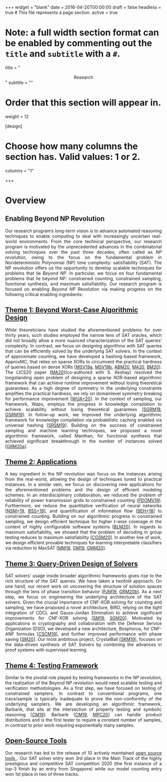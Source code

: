 +++
widget = "blank"
date = 2016-04-20T00:00:00
draft = false
headless = true  # This file represents a page section.
active = true


# Note: a full width section format can be enabled by commenting out the `title` and `subtitle` with a `#`.
title = "<center>Research</center>"
subtitle = ""

# Order that this section will appear in.
weight = 12

[design]
  # Choose how many columns the section has. Valid values: 1 or 2.
  columns = "1"

+++

# __Overview__
## Enabling Beyond NP Revolution


<p style=text-align:justify>
Our research program’s long-term vision is to advance automated reasoning techniques to enable computing to deal with increasingly uncertain real-world environments. From the core technical perspective, our research program is motivated by the unprecedented advances in the combinatorial solving techniques over the past three decades, often called as <i>NP revolution</i>, owing to the focus on the fundamental problem in Nondeterministic Polynomial (NP) time complexity: satisfiability (SAT). The NP revolution offers us the opportunity to develop scalable techniques for problems that lie <i>Beyond NP</i>. In particular, we focus on four fundamental problems that lie beyond NP: constrained counting, constrained sampling, functional synthesis, and maximum satisfiability. Our research program is focused on enabling <i>Beyond NP</i> Revolution via making progress on the following critical enabling ingredients:
</p>


## <u> Theme 1: Beyond Worst-Case Algorithmic Design </u>


<p style=text-align:justify>
While theoreticians have studied the aforementioned problems for
over thirty years, such studies employed the narrow lens of SAT oracles, which did not broadly allow a more
nuanced characterization of the SAT queries’ complexity. In contrast, we focus on designing algorithms with
SAT queries that can be efficiently solved by the underlying SAT solvers. In the context of approximate counting, we have developed a hashing-based framework, ApproxMC, that relies on sparse XORs to circumvent the
practical hardness of queries based on dense XORs [<a href="/publication/cp18">MSV19a</a>, <a href="/publication/ijcai19_dnfcounter">MSV19b</a>, <a href="/publication/sat20abm">ABM20</a>, <a href="/publication/lics-20-am">MA20</a>, <a href="/publication/cav20bm">BM20</a>]. The LICS20 paper [<a href="/publication/lics-20-am">MA20</a>](co-authored with S. Akshay) resolved the longstanding open problem of designing a sparse XOR-based algorithmic framework that can achieve runtime improvement without losing theoretical guarantees. As a high degree of symmetry in the underlying constraints amplifies the practical hardness, we rely on domainlevel symmetry breaking for performance improvement [<a href="/publication/tacas20wuawmk">WUA+20</a>]. In the context of sampling, our framework, Waps, employs the progress in knowledge compilation to achieve scalability without losing theoretical guarantees [<a href="/publication/lpar18">SGRM18</a>, <a href="/publication/tacas19">GSRM19</a>]. In follow-up work, we improved the underlying algorithmic framework for knowledge compilation via probabilistic caching enabled via universal hashing [<a href="/publication/ijcai19_ganak">SRSM19</a>]. Building on the success of constrained sampling and machine learning techniques, we proposed a novel algorithmic framework, called Manthan, for functional synthesis that achieved significant breakthrough in the number of instances solved [<a href="/publication/cav20_manthan">GRM20a</a>].
</p>


## <u> Theme 2: Applications </u>


<p style=text-align:justify>
A key ingredient in the NP revolution was focus on the instances arising from the real-world, allowing the design of techniques tuned to practical instances. In a similar vein, we focus on discovering new applications for the aforementioned problems and the design of efficient modeling schemes. In an interdisciplinary collaboration, we reduced the problem of reliability of power transmission grids to constrained counting [<a href="/publication/ress">PDOMV19</a>]. Furthermore, we reduce the quantitative verification of neural networks [<a href="/publication/sat19_heu">NSM+19</a>, <a href="/publication/ccs19">BSS+19</a>], and quantification of information flow [<a href="/publication/vmcai18">BEH+18</a>] to constrained counting. Building on our algorithmic progress in constrained sampling, we design efficient technique for higher <i>t</i>-wise coverage in the context of highly configurable software systems [<a href="https://www.comp.nus.edu.sg/~meel/Papers/fse20blm.pdf">BLM20</a>]. In regards to maximum satisfiability, we showed that the problem of decoding in group testing reduces to maximum satisfiability [<a href="/publication/aaai20">CGSM20</a>]. In another line of work, we design efficient provable techniques for learning interpretable classifiers via reduction to MaxSAT [<a href="/publication/mm18">MM18</a>, <a href="/publication/aies19">GM19</a>, <a href="/publication/ecai20">GMM20</a>].
</p>


## <u> Theme 3: Query-Driven Design of Solvers </u>


<p style=text-align:justify>
SAT solvers’ usage inside broader algorithmic frameworks gives rise to the rich structure of the SAT queries. We have taken a twofold approach: On one hand, our recent work on uncovering the structure of solution spaces through the lens of phase transition behavior [<a href="/publication/ijcai19_cardxor">PJM19</a>, <a href="/publication/cp20">GRM20b</a>]. As a next step, we focus on engineering the underlying architecture of the SAT solvers. Given the crucial importance of CNF-XOR solving for counting and sampling, we have proposed a novel architecture, BIRD, relying on the tight integration of CDCL and Gauss-Jordan Elimination to achieve significant improvements for CNF-XOR solving [<a href="/publication/aaai19_bird">SM19</a>, <a href="/publication/cav20sgm">SGM20</a>]. Motivated by applications in cryptography and collaboration with the Defense Service Organization (DSO), we developed a new architecture, Bosphorus, for CNF-ANF formulas [<a href="/publication/date_cscm19">CSCM19</a>], and further improved performance with phase saving [<a href="/publication/sat20sm">SM20</a>]. Our most ambitious project, CrystalBall [<a href="/publication/sat19_cball">SKM19</a>], focuses on the data-driven synthesis of SAT Solvers by combining the advances in proof systems with supervised learning.
</p>


## <u> Theme 4: Testing Framework </u>


<p style=text-align:justify>
Similar to the pivotal role played by testing frameworks in the <i>NP revolution</i>, the realization of the Beyond NP revolution would need scalable testing and verification methodologies. As a first step, we have focused on testing of constrained samplers. In contrast to conventional programs, one trace/sample is typically inadequate to prove the non-conformity of the underlying samplers. We are developing an algorithmic framework, Barbarik, that sits at the intersection of property testing and symbolic reasoning [<a href="/publication/aaai19_testing">CM19</a>]. Barbarik [<a href="/publication/aaai19_testing">CM19</a>, <a href="/publication/neurips20_testing">MPC20</a>] can handle product distributions and is the first tester to require a constant number of samples, in contrast to prior work requiring exponentially many samples.
</p>


## <u> Open-Source Tools </u>


<p style=text-align:justify>
Our research has led to the release of 10 actively maintained <a href="https://meelgroup.github.io/#projects"> open source tools </a>. Our SAT solver entry won 3rd place in the Main Track of the highly prestigious and competitive SAT competition 2020 (the first instance of a top-3 finish by an entry from Singapore) while our model counting entry won 1st place in two of three tracks.
</p>
